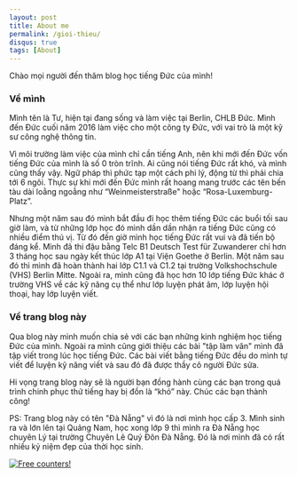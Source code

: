```yaml
---
layout: post
title: About me
permalink: /gioi-thieu/
disqus: true
tags: [About]
---
```

Chào mọi người đến thăm blog học tiếng Đức của mình!

### Về mình

Mình tên là Tư, hiện tại đang sống và làm việc tại Berlin, CHLB Đức. Mình đến Đức cuối năm 2016 làm việc cho một công ty Đức, với vai trò là một kỹ sư công nghệ thông tin.

Vì môi trường làm việc của mình chỉ cần tiếng Anh, nên khi mới đến Đức vốn tiếng Đức của mình là số 0 tròn trĩnh. Ai cũng nói tiếng Đức rất khó, và mình cũng thấy vậy. Ngữ pháp thì phức tạp một cách phi lý, động từ thì phải chia tới 6 ngôi. Thực sự khi mới đến Đức mình rất hoang mang trước các tên bến tàu dài loằng ngoằng như “Weinmeisterstraße" hoặc “Rosa-Luxemburg-Platz”.

Nhưng một năm sau đó mình bắt đầu đi học thêm tiếng Đức các buổi tối sau giờ làm, và từ những lớp học đó mình dần dần nhận ra tiếng Đức cũng có nhiều điểm thú vị. Từ đó đến giờ mình học tiếng Đức rất vui và đã tiến bộ đáng kể. Mình đã thi đậu bằng Telc B1 Deutsch Test für Zuwanderer chỉ hơn 3 tháng học sau ngày kết thúc lớp A1 tại Viện Goethe ở Berlin. Một năm sau đó thì mình đã hoàn thành hai lớp C1.1 và C1.2 tại trường Volkshochschule (VHS) Berlin Mitte. Ngoài ra, mình cũng đã học hơn 10 lớp tiếng Đức khác ở trường VHS về các kỹ năng cụ thể như lớp luyện phát âm, lớp luyện hội thoại, hay lớp luyện viết.

### Về trang blog này

Qua blog này mình muốn chia sẻ với các bạn những kinh nghiệm học tiếng Đức của mình. Ngoài ra mình cũng giới thiệu các bài "tập làm văn" mình đã tập viết trong lúc học tiếng Đức. Các bài viết bằng tiếng Đức đều do mình tự viết để luyện kỹ năng viết và sau đó đã được thầy cô người Đức sửa.

Hi vọng trang blog này sẽ là người bạn đồng hành cùng các bạn trong quá trình chinh phục thứ tiếng hay bị đồn là “khó” này. Chúc các bạn thành công!

PS: Trang blog này có tên "Đà Nẵng" vì đó là nơi mình học cấp 3. Mình sinh ra và lớn lên tại Quảng Nam, học xong lớp 9 thì mình ra Đà Nẵng học chuyên Lý tại trường Chuyên Lê Quý Đôn Đà Nẵng. Đó là nơi mình đã có rất nhiều kỷ niệm đẹp của thời học sinh.

<a href="http://s11.flagcounter.com/more/PCrQ"><img src="https://s11.flagcounter.com/map/PCrQ/size_l/txt_000000/border_FFFFFF/pageviews_1/viewers_3/flags_1/" alt="Free counters!" border="0"></a>